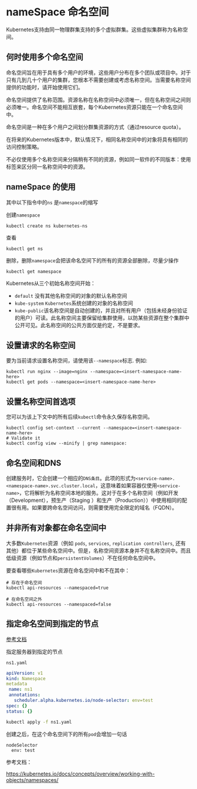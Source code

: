 # nameSpace 命名空间
Kubernetes支持由同一物理群集支持的多个虚拟群集。这些虚拟集群称为名称空间。

## 何时使用多个命名空间
命名空间旨在用于具有多个用户的环境，这些用户分布在多个团队或项目中。对于只有几到几十个用户的集群，您根本不需要创建或考虑名称空间。当需要名称空间提供的功能时，请开始使用它们。

命名空间提供了名称范围。资源名称在名称空间中必须唯一，但在名称空间之间则必须唯一。命名空间不能相互嵌套，每个Kubernetes资源只能在一个命名空间中。

命名空间是一种在多个用户之间划分群集资源的方式（通过resource quota）。

在将来的Kubernetes版本中，默认情况下，相同名称空间中的对象将具有相同的访问控制策略。

不必仅使用多个名称空间来分隔稍有不同的资源，例如同一软件的不同版本：使用标签来区分同一名称空间中的资源。



## nameSpace 的使用

其中以下指令中的`ns` 是`namespace`的缩写

创建`namespace`
```
kubectl create ns kubernetes-ns
```
查看
```
kubectl get ns
```
删除，删除`namespace`会把该命名空间下的所有的资源全部删除，尽量少操作

```
kubectl get namespace
```

Kubernetes从三个初始名称空间开始：

- `default` 没有其他名称空间的对象的默认名称空间
- `kube-system` `Kubernetes`系统创建的对象的名称空间
- `kube-public`该名称空间是自动创建的，并且对所有用户（包括未经身份验证的用户）可读。此名称空间主要保留给集群使用，以防某些资源在整个集群中公开可见。此名称空间的公共方面仅是约定，不是要求。

## 设置请求的名称空间

要为当前请求设置名称空间，请使用该`--namespace`标志.
例如:

```
kubectl run nginx --image=nginx --namespace=<insert-namespace-name-here>
kubectl get pods --namespace=<insert-namespace-name-here>
```

## 设置名称空间首选项
您可以为该上下文中的所有后续`kubectl`命令永久保存名称空间。  

```
kubectl config set-context --current --namespace=<insert-namespace-name-here>
# Validate it
kubectl config view --minify | grep namespace:
```

## 命名空间和DNS

创建服务时，它会创建一个相应的`DNS条目`。此项的形式为`<service-name>.<namespace-name>.svc.cluster.local`，这意味着如果容器仅使用`<service-name>`，它将解析为名称空间本地的服务。这对于在多个名称空间（例如开发（Development），预生产（Staging ）和生产（Production））中使用相同的配置很有用。如果要跨命名空间访问，则需要使用完全限定的域名（FQDN）。

## 并非所有对象都在命名空间中
大多数`Kubernetes`资源（例如 `pods`, `services`, `replication controllers`, 还有其他）都位于某些命名空间中。但是，名称空间资源本身并不在名称空间中。而且低级资源（例如节点和`persistentVolumes`）不在任何命名空间中。

要查看哪些`Kubernetes`资源在命名空间中和不在其中：

```
# 存在于命名空间
kubectl api-resources --namespaced=true

# 在命名空间之外
kubectl api-resources --namespaced=false
```







## 指定命名空间到指定的节点

[参考文档](https://stackoverflow.com/questions/52487333/how-to-assign-a-namespace-to-certain-nodes)

指定服务器到指定的节点

`ns1.yaml`
```yaml
apiVersion: v1
kind: Namespace
metadata
 name: ns1
 annotations:
   scheduler.alpha.kubernetes.io/node-selector: env=test
spec: {}
status: {}
```

```bash
kubectl apply -f ns1.yaml
```

创建之后，在这个命名空间下的所有`pod`会增加一句话

```
nodeSelector
  env: test
```

参考文档：

https://kubernetes.io/docs/concepts/overview/working-with-objects/namespaces/  
